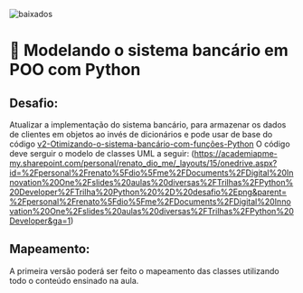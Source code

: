 ![baixados](https://github.com/M3ndezz/Desafio-Criando-um-sistema-bancario-com-Python/assets/121885868/65e45012-e454-4d3f-9e38-1e25dd87413d)
# 🏦 Modelando o sistema bancário em POO com Python

## Desafio:

Atualizar a implementação do sistema bancário, para armazenar os dados de clientes em objetos ao invés de dicionários e pode usar de base do código [v2-Otimizando-o-sistema-bancário-com-funções-Python](https://github.com/M3ndezz/Sistema-bancario-com-Python-DIO/tree/main/v2-Otimizando-o-sistema-banc%C3%A1rio-com-fun%C3%A7%C3%B5es-Python)
O código deve serguir o modelo de classes UML a seguir:
(https://academiapme-my.sharepoint.com/personal/renato_dio_me/_layouts/15/onedrive.aspx?id=%2Fpersonal%2Frenato%5Fdio%5Fme%2FDocuments%2FDigital%20Innovation%20One%2Fslides%20aulas%20diversas%2FTrilhas%2FPython%20Developer%2FTrilha%20Python%20%2D%20desafio%2Epng&parent=%2Fpersonal%2Frenato%5Fdio%5Fme%2FDocuments%2FDigital%20Innovation%20One%2Fslides%20aulas%20diversas%2FTrilhas%2FPython%20Developer&ga=1)

## Mapeamento:

A primeira versão poderá ser feito o mapeamento das classes utilizando todo o conteúdo ensinado na aula.
